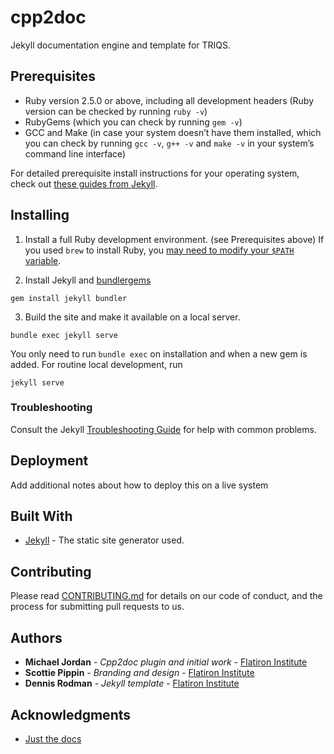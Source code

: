 # cpp2doc

Jekyll documentation engine and template for TRIQS.

## Prerequisites

- Ruby version 2.5.0 or above, including all development headers (Ruby version can be checked by running `ruby -v`)
- RubyGems (which you can check by running `gem -v`)
- GCC and Make (in case your system doesn’t have them installed, which you can check by running `gcc -v`, `g++ -v` and `make -v` in your system’s command line interface)

For detailed prerequisite install instructions for your operating system, check out [these guides from Jekyll](https://jekyllrb.com/docs/installation/#requirements).

## Installing

1. Install a full Ruby development environment. (see Prerequisites above) If you used `brew` to install Ruby, you [may need to modify your `$PATH` variable](https://jekyllrb.com/docs/troubleshooting/#installation-problems).

2. Install Jekyll and [bundler](https://jekyllrb.com/docs/ruby-101/#bundler)[gems](https://jekyllrb.com/docs/ruby-101/#gems)

```
gem install jekyll bundler
```

3. Build the site and make it available on a local server.

```
bundle exec jekyll serve
```

You only need to run `bundle exec` on installation and when a new gem is added. For routine local development, run

```
jekyll serve
```

### Troubleshooting
Consult the Jekyll [Troubleshooting Guide](https://jekyllrb.com/docs/troubleshooting) for help with common problems.

## Deployment

Add additional notes about how to deploy this on a live system

## Built With

* [Jekyll](https://jekyllrb.com/) - The static site generator used.

## Contributing

Please read [CONTRIBUTING.md](https://github.com/???) for details on our code of conduct, and the process for submitting pull requests to us.

## Authors

* **Michael Jordan** - *Cpp2doc plugin and initial work* - [Flatiron Institute](https://github.com/flatironinstitute)
* **Scottie Pippin** - *Branding and design* - [Flatiron Institute](https://github.com/flatironinstitute)
* **Dennis Rodman** - *Jekyll template* - [Flatiron Institute](https://github.com/flatironinstitute)


## Acknowledgments

* [Just the docs](https://github.com/pmarsceill/just-the-docs)

